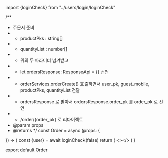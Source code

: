 import {loginCheck} from "../users/login/loginCheck"

/**
 * 주문서 준비
 * - productPks : string[]
 * - quantityList : number[]
 * - 위의 두 파라미터 넘겨받고
 * - let ordersResponse: ResponseApi = {} 선언
 * - orderServices.orderCreate() 호출하면서 user_pk, guest_mobile, productPks, quantityList 전달
 * - ordersResponse 로 받아서 ordersResponse.order_pk 를 order_pk 로 선언
 * - /order/{order_pk} 로 리다이렉트
 * @param props
 * @returns
 */
const Order = async (props: {
  
}) => {
  const {user} = await loginCheck(false)
  return (
    <></>
  )
}

export default Order